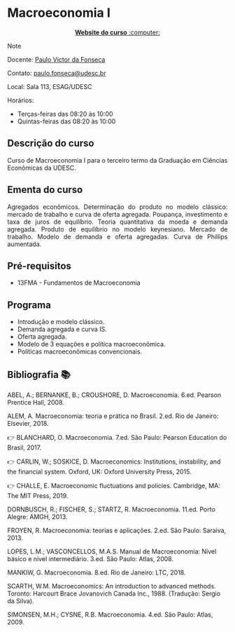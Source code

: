 # Macroeconomia I

<p align="center"><a href="https://pvfonseca.github.io/teaching/macro/"><b> Website do curso</b> :computer:</a></p>

> [!NOTE]
> Docente: <a href="https://pvfonseca.github.io"> Paulo Victor da Fonseca </a>
>
> Contato: <a href="mailto:paulo.fonseca@udesc.br"> paulo.fonseca@udesc.br</a>
>
> Local: Sala 113, ESAG/UDESC
>
> Horários:
>
> * Terças-feiras das 08:20 às 10:00
> * Quintas-feiras das 08:20 às 10:00
> 
## Descrição do curso
Curso de Macroeconomia I para o terceiro termo da Graduação em Ciências Econômicas da UDESC.

## Ementa do curso
<p align="justify">Agregados econômicos. Determinação do produto no modelo clássico: mercado de trabalho e curva de oferta agregada. Poupança, investimento e taxa de juros de equilíbrio. Teoria quantitativa da moeda e demanda agregada. Produto de equilíbrio no modelo keynesiano. Mercado de trabalho. Modelo de demanda e oferta agregadas. Curva de Phillips aumentada.</p>

## Pré-requisitos
* 13FMA - Fundamentos de Macroeconomia

## Programa
* Introdução e modelo clássico.
* Demanda agregada e curva IS.
* Oferta agregada.
* Modelo de 3 equações e política macroeconômica.
* Políticas macroeconômicas convencionais.

## Bibliografia :books:
ABEL, A.; BERNANKE, B.; CROUSHORE, D. Macroeconomia. 6.ed. Pearson Prentice Hall, 2008.

ALEM, A. Macroeconomia: teoria e prática no Brasil. 2.ed. Rio de Janeiro: Elsevier, 2018.

👉 BLANCHARD, O. Macroeconomia. 7.ed. São Paulo: Pearson Education do Brasil, 2017.

👉 CARLIN, W.; SOSKICE, D. Macroeconomics: Institutions, instability, and the financial system. Oxford, UK: Oxford University Press, 2015.

👉 CHALLE, E. Macroeconomic fluctuations and policies. Cambridge, MA: The MIT Press, 2019.

DORNBUSCH, R.; FISCHER, S.; STARTZ, R. Macroeconomia. 11.ed. Porto Alegre: AMGH, 2013.

FROYEN, R. Macroeconomia: teorias e aplicações. 2.ed. São Paulo: Saraiva, 2013.

LOPES, L.M.; VASCONCELLOS, M.A.S. Manual de Macroeconomia: Nível básico e nível intermediário. 3.ed. São Paulo: Atlas, 2008.

MANKIW, G. Macroeconomia. 8.ed. Rio de Janeiro: LTC, 2018.

SCARTH, W.M. Macroeconomics: An introduction to advanced methods. Toronto: Harcourt Brace Jovanovich Canada Inc., 1988. (Tradução: Sergio da Silva).

SIMONSEN, M.H.; CYSNE, R.B. Macroeconomia. 4.ed. São Paulo: Atlas, 2009.